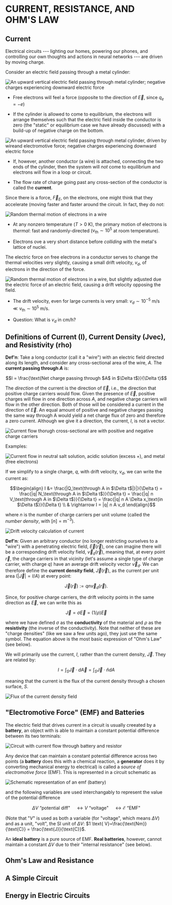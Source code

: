 CURRENT, RESISTANCE, AND OHM'S LAW
==================================

Current
-------

Electrical circuits --- lighting our homes, powering our phones, and controlling our own thoughts and actions in neural networks --- are driven by moving charge.

Consider an electric field passing through a metal cylinder:

![An upward vertical electric field passing through metal cylinder; negative charges experiencing downward electric force](images/07_Efield_through_metal.png)

- Free electrons will feel a force (opposite to the direction of $\vec{E}$, since $q_e = -e$)

- If the cylinder is allowed to come to equilibrium, the electrons will arrange themselves such that the electric field inside the conductor is zero (the "static" or equilibrium case we have already discussed) with a build-up of negative charge on the bottom.

![An upward vertical electric field passing through metal cylinder, driven by wireand electromotive force; negative charges experiencing downward electric force](images/07_Efield_through_metal_circuit.png)

- If, however, another conductor (a wire) is attached, connecting the two ends of the cylinder, then the system will *not* come to equilibrium and electrons will flow in a loop or circuit.

- The flow rate of charge going past any cross-section of the conductor is called the **current**.

Since there is a force, $\vec{F}_E$, on the electrons, one might think that they accelerate (moving faster and faster around the circuit. In fact, they do not:

![Random thermal motion of electrons in a wire](images/07_thermal_motion_electrons_wire.png)

- At any nonzero temperature ($T>0$ K), the primary motion of electrons is *thermal*: fast and randomly-directed ($v_\text{th} \sim 10^5$ at room temperature).

- Electrons ove a very short distance before *colliding* with the metal's lattice of nuclei.

The electric force on free electrons in a conductor serves to change the thermal velocities very slightly, causing a small drift velocity, $v_d$, of electrons in the direction of the force.

![Random thermal motion of electrons in a wire, but slightly adjusted due the electric force of an electric field, causing a drift velocity opposing the field.](images/07_thermal_motion_electrons_w_field.png)

- The drift velocity, even for large currents is very small: $v_d \sim 10^{-5}$ m/s $\ll v_\text{th} \sim 10^5$ m/s.

- Question: What is $v_d$ in cm/h?

Definitions of Current (I), Current Density (Jvec), and Resistivity (rho)
------------------------------------------------------------------------

**Def'n**: Take a long conductor (call it a "wire") with an electric field directed along its length, and consider any cross-sectional area of the wire, $A$. The **current passing through $A$** is:
```math
I = \frac{\text{Net charge passing through $A$ in $\Delta t$}}{\Delta t}
```
The *direction* of the current is the direction of $\vec{E}$, i.e., the direction that positive charge carriers would flow. Given the presence of $\vec{E}$, positive charges will flow in one direction across $A$, and negative charge carriers will flow in the other direction.  Both of those will be considered a current in the direction of $\vec{E}$.  An equal amount of positive and negative charges passing the same way through A would yield a net charge flux of zero and therefore a zero current.  Although we give it a direction, the current, $I$, is not a vector.

![Current flow thorugh cross-sectional are with positive and negative charge carriers](images/07_current-flow-charge-carriers.png)

Examples:

![Current flow in neutral salt solution, acidic solution (excess +), and metal (free electrons)](images/07_three-example-current.png)

If we simplify to a single charge, $q$, with drift velocity, $v_d$, we can write the current as:
```math
\begin{align}
I &= \frac{|Q_\text{through A in $\Delta t$|}|}{\Delta t} = \frac{|q| N_\text{through A in $\Delta t$}}{\Delta t} = \frac{|q| n V_\text{through A in $\Delta t$}}{\Delta t} = \frac{|q| n A \Delta x_\text{in $\Delta t$}}{\Delta t} \\
& \rightarrow I = |q| n A v_d
\end{align}
```
where $n$ is the number of charge carriers per unit volume (called the *number density*, with $[n] = \text{m}^{-3}$).

![Drift velocity calculation of current](images/07_drift-velocity-current-calculation.png)

**Def'n**: Given an arbitrary conductor (no longer restricting ourselves to a "wire") with a penetrating electric field, $\vec{E}(\vec{r})$, one can imagine there will be a corresponding drift velocity field, $\vec{v}_d(\vec{r})$, meaning that, at every point $\vec{r}$, the charge carriers in that vicinity (let's assume a single type of charge carrier, with charge $q$) have an average drift velocity vector $\vec{v}_d$.  We can therefore define the **current density field**, $\vec{J}(\vec{r})$, as the current per unit area ($|\vec{J}| = I/A$) at every point:
```math
\vec{J}(\vec{r}) := q n \vec{v}_d(\vec{r}).
```
Since, for positive charge carriers, the drift velocity points in the same direction as $\vec{E}$, we can write this as
```math
\vec{J} = \sigma \vec{E} = (1/\rho) \vec{E}
```
where we have defined $\sigma$ as the **conductivity** of the material and $\rho$ as the **resistivity** (the inverse of the conductivity). Note that neither of these are "charge densities" (like we saw a few units ago), they just use the same symbol. The equation above is the most basic expression of "Ohm's Law" (see below).

We will primarily use the current, $I$, rather than the current density, $\vec{J}$. They are related by:
```math
I = \int_S \vec{J} \cdot d\vec{A} = \int_S \vec{J} \cdot \hat{n} dA
```
meaning that the current is the flux of the current density through a chosen surface, $S$.

![Flux of the current density field](images/07_flux-of-current-density.png)


"Electromotive Force" (EMF) and Batteries
------------------------------------------------------------------------

The electric field that drives current in a circuit is usually creeated by a **battery**, an object with is able to maintain a constant potential difference between its two terminals:

![Circuit with current flow through battery and resistor](images/07_schematic-battery-resistor-circuit.png)

Any device that can maintain a constant potential difference across two points (a **battery** does this with a chemical reaction, a **generator** does it by converting mechanical energy to electrical) is called a *source of electromotive force* (EMF).  This is represented in a circuit schematic as

![Schematic representation of an emf (battery)](images/07_schematic-emf.png)

and the following variables are used interchangably to represent the value of the potential difference
```math
\Delta V \text{ ``potential diff"} \quad \leftrightarrow  V \text{ ``voltage"} \quad \leftrightarrow \mathcal{E} \text{ ``EMF"}
```
(Note that "$V$" is used as both a variable (for "voltage", which means $\Delta V$) and as a unit, "volt", the SI unit of $\Delta V$: $1 \text{ V}=\frac{\text{Nm}}{\text{C}} = \frac{\text{J}}{\text{C}}$.

An **ideal battery** is a pure source of EMF. **Real batteries**, however, cannot maintain a constant $\Delta V$ due to their "internal resistance" (see below).


Ohm's Law and Resistance
------------------------------------------------------------------------

A Simple Circuit
------------------------------------------------------------------------

Energy in Electric Circuits
------------------------------------------------------------------------